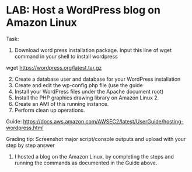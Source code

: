 # LAB:  Host a WordPress blog on Amazon Linux 

Task:

1. Download word press installation package.
Input this line of wget command in your shell to install wordpress 

wget https://wordpress.org/latest.tar.gz


2. Create a database user and database for your WordPress installation
3. Create and edit the wp-config.php file (use the guide
4. Install your WordPress files under the Apache document root)
5. Install the PHP graphics drawing library on Amazon Linux 2.
6. Create an AMI of this running instance.
7. Perform clean up operations.





Guide:
https://docs.aws.amazon.com/AWSEC2/latest/UserGuide/hosting-wordpress.html

Grading tip:  Screenshot major script/console outputs and upload with your step by step answer

1. I hosted a blog on the Amazon Linux, by completing the steps and running the commands as documented in the Guide above. 